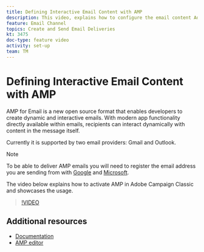 ```yaml
---
title: Defining Interactive Email Content with AMP
description: This video, explains how to configure the email content Adobe Campaign Classic(ACC) in AMP format.
feature: Email Channel
topics: Create and Send Email Deliveries
kt: 3475
doc-type: feature video
activity: set-up
team: TM
---
```


# Defining Interactive Email Content with AMP

AMP for Email is a new open source format that enables developers to create dynamic and interactive emails. With modern app functionality directly available within emails, recipients can interact dynamically with content in the message itself.

Currently it is supported by two email providers: Gmail and Outlook.

>[!NOTE]
>
> To be able to deliver AMP emails you will need to register the email address you are sending from with [Google](https://developers.google.com/gmail/ampemail/register) and [Microsoft](https://docs.microsoft.com/en-us/outlook/amphtml/register-outlook).

The video below explains how to activate AMP in Adobe Campaign Classic and showcases the usage.

>[!VIDEO](https://video.tv.adobe.com/v/29940?quality=12&learn=on)

## Additional resources

* [Documentation](https://docs.adobe.com/content/help/en/campaign-classic/using/sending-messages/sending-emails/defining-the-email-content.html)
* [AMP editor](https://playground.amp.dev/)
